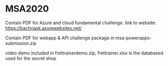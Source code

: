 # MSA2020

Contain PDF for Azure and cloud fundamental challenge. 
link to website: https://bachriask.azurewebsites.net/

Contain PDF for webapp & API challenge package in msa-powerapps-submission.zip

video demo included in frettrainerdemo.zip, frettrainer.xlsx is the databased used for the secret shop
